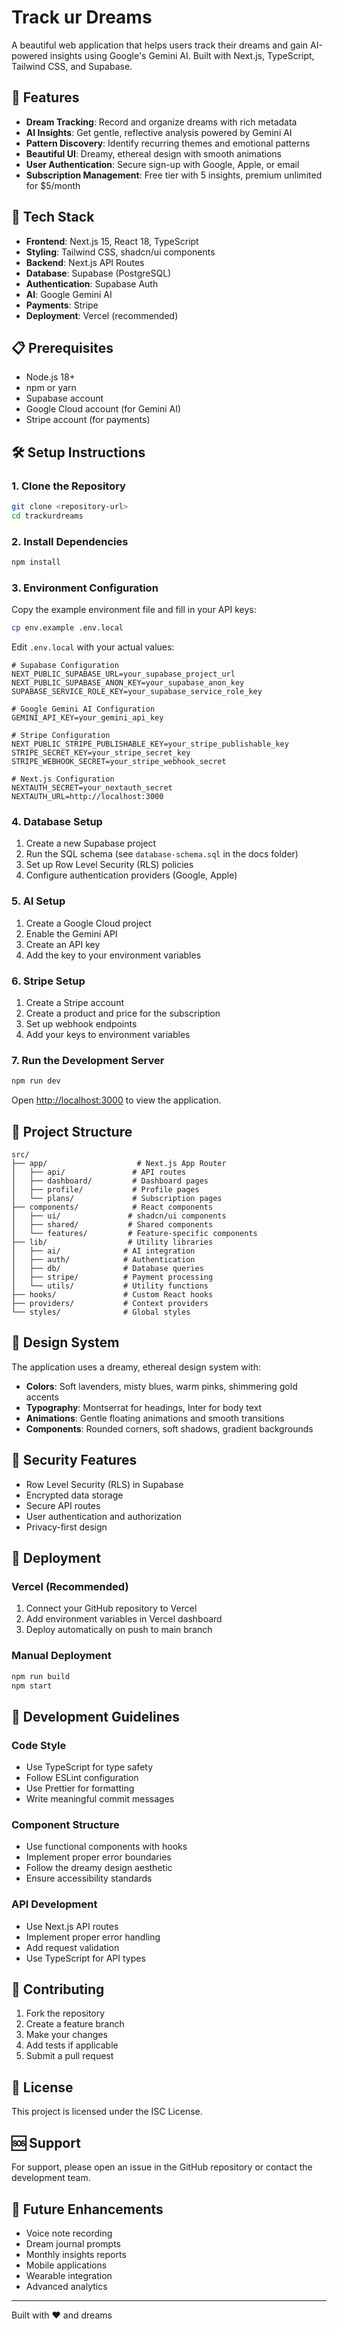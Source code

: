 # Track ur Dreams

A beautiful web application that helps users track their dreams and gain AI-powered insights using Google's Gemini AI. Built with Next.js, TypeScript, Tailwind CSS, and Supabase.

## 🌟 Features

- **Dream Tracking**: Record and organize dreams with rich metadata
- **AI Insights**: Get gentle, reflective analysis powered by Gemini AI
- **Pattern Discovery**: Identify recurring themes and emotional patterns
- **Beautiful UI**: Dreamy, ethereal design with smooth animations
- **User Authentication**: Secure sign-up with Google, Apple, or email
- **Subscription Management**: Free tier with 5 insights, premium unlimited for $5/month

## 🚀 Tech Stack

- **Frontend**: Next.js 15, React 18, TypeScript
- **Styling**: Tailwind CSS, shadcn/ui components
- **Backend**: Next.js API Routes
- **Database**: Supabase (PostgreSQL)
- **Authentication**: Supabase Auth
- **AI**: Google Gemini AI
- **Payments**: Stripe
- **Deployment**: Vercel (recommended)

## 📋 Prerequisites

- Node.js 18+ 
- npm or yarn
- Supabase account
- Google Cloud account (for Gemini AI)
- Stripe account (for payments)

## 🛠️ Setup Instructions

### 1. Clone the Repository

```bash
git clone <repository-url>
cd trackurdreams
```

### 2. Install Dependencies

```bash
npm install
```

### 3. Environment Configuration

Copy the example environment file and fill in your API keys:

```bash
cp env.example .env.local
```

Edit `.env.local` with your actual values:

```env
# Supabase Configuration
NEXT_PUBLIC_SUPABASE_URL=your_supabase_project_url
NEXT_PUBLIC_SUPABASE_ANON_KEY=your_supabase_anon_key
SUPABASE_SERVICE_ROLE_KEY=your_supabase_service_role_key

# Google Gemini AI Configuration
GEMINI_API_KEY=your_gemini_api_key

# Stripe Configuration
NEXT_PUBLIC_STRIPE_PUBLISHABLE_KEY=your_stripe_publishable_key
STRIPE_SECRET_KEY=your_stripe_secret_key
STRIPE_WEBHOOK_SECRET=your_stripe_webhook_secret

# Next.js Configuration
NEXTAUTH_SECRET=your_nextauth_secret
NEXTAUTH_URL=http://localhost:3000
```

### 4. Database Setup

1. Create a new Supabase project
2. Run the SQL schema (see `database-schema.sql` in the docs folder)
3. Set up Row Level Security (RLS) policies
4. Configure authentication providers (Google, Apple)

### 5. AI Setup

1. Create a Google Cloud project
2. Enable the Gemini API
3. Create an API key
4. Add the key to your environment variables

### 6. Stripe Setup

1. Create a Stripe account
2. Create a product and price for the subscription
3. Set up webhook endpoints
4. Add your keys to environment variables

### 7. Run the Development Server

```bash
npm run dev
```

Open [http://localhost:3000](http://localhost:3000) to view the application.

## 📁 Project Structure

```
src/
├── app/                    # Next.js App Router
│   ├── api/               # API routes
│   ├── dashboard/         # Dashboard pages
│   ├── profile/           # Profile pages
│   └── plans/             # Subscription pages
├── components/            # React components
│   ├── ui/               # shadcn/ui components
│   ├── shared/           # Shared components
│   └── features/         # Feature-specific components
├── lib/                  # Utility libraries
│   ├── ai/              # AI integration
│   ├── auth/            # Authentication
│   ├── db/              # Database queries
│   ├── stripe/          # Payment processing
│   └── utils/           # Utility functions
├── hooks/               # Custom React hooks
├── providers/           # Context providers
└── styles/              # Global styles
```

## 🎨 Design System

The application uses a dreamy, ethereal design system with:

- **Colors**: Soft lavenders, misty blues, warm pinks, shimmering gold accents
- **Typography**: Montserrat for headings, Inter for body text
- **Animations**: Gentle floating animations and smooth transitions
- **Components**: Rounded corners, soft shadows, gradient backgrounds

## 🔐 Security Features

- Row Level Security (RLS) in Supabase
- Encrypted data storage
- Secure API routes
- User authentication and authorization
- Privacy-first design

## 🚀 Deployment

### Vercel (Recommended)

1. Connect your GitHub repository to Vercel
2. Add environment variables in Vercel dashboard
3. Deploy automatically on push to main branch

### Manual Deployment

```bash
npm run build
npm start
```

## 📝 Development Guidelines

### Code Style

- Use TypeScript for type safety
- Follow ESLint configuration
- Use Prettier for formatting
- Write meaningful commit messages

### Component Structure

- Use functional components with hooks
- Implement proper error boundaries
- Follow the dreamy design aesthetic
- Ensure accessibility standards

### API Development

- Use Next.js API routes
- Implement proper error handling
- Add request validation
- Use TypeScript for API types

## 🤝 Contributing

1. Fork the repository
2. Create a feature branch
3. Make your changes
4. Add tests if applicable
5. Submit a pull request

## 📄 License

This project is licensed under the ISC License.

## 🆘 Support

For support, please open an issue in the GitHub repository or contact the development team.

## 🔮 Future Enhancements

- Voice note recording
- Dream journal prompts
- Monthly insights reports
- Mobile applications
- Wearable integration
- Advanced analytics

---

Built with ❤️ and dreams 